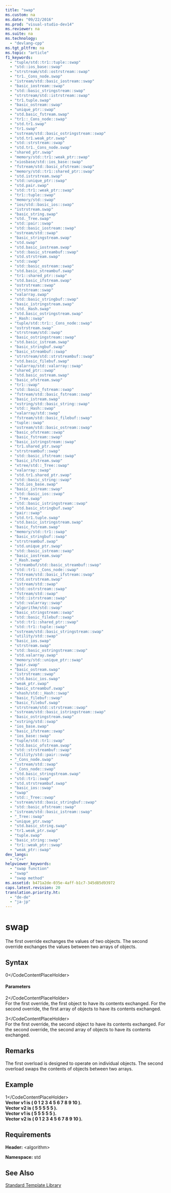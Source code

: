 ```yaml
---
title: "swap"
ms.custom: na
ms.date: "09/22/2016"
ms.prod: "visual-studio-dev14"
ms.reviewer: na
ms.suite: na
ms.technology: 
  - "devlang-cpp"
ms.tgt_pltfrm: na
ms.topic: "article"
f1_keywords: 
  - "tuple/std::tr1::tuple::swap"
  - "std::ios_base::swap"
  - "strstream/std::ostrstream::swap"
  - "tr1._Cons_node.swap"
  - "istream/std::basic_iostream::swap"
  - "basic_iostream::swap"
  - "std::basic_stringstream::swap"
  - "strstream/std::istrstream::swap"
  - "tr1.tuple.swap"
  - "basic_ostream::swap"
  - "unique_ptr::swap"
  - "std.basic_fstream.swap"
  - "tr1::_Cons_node::swap"
  - "std.tr1.swap"
  - "tr1.swap"
  - "sstream/std::basic_ostringstream::swap"
  - "std.tr1.weak_ptr.swap"
  - "std::strstream::swap"
  - "std.tr1._Cons_node.swap"
  - "shared_ptr.swap"
  - "memory/std::tr1::weak_ptr::swap"
  - "xiosbase/std::ios_base::swap"
  - "fstream/std::basic_ofstream::swap"
  - "memory/std::tr1::shared_ptr::swap"
  - "std.istrstream.swap"
  - "std::unique_ptr::swap"
  - "std.pair.swap"
  - "std::tr1::weak_ptr::swap"
  - "tr1::tuple::swap"
  - "memory/std::swap"
  - "ios/std::basic_ios::swap"
  - "istrstream.swap"
  - "basic_string.swap"
  - "std._Tree.swap"
  - "std::pair::swap"
  - "std::basic_iostream::swap"
  - "ostream/std::swap"
  - "basic_stringstream.swap"
  - "std.swap"
  - "std.basic_iostream.swap"
  - "std::basic_streambuf::swap"
  - "std.strstream.swap"
  - "std::swap"
  - "std::basic_ostream::swap"
  - "std.basic_streambuf.swap"
  - "tr1::shared_ptr::swap"
  - "std.basic_ifstream.swap"
  - "ostrstream::swap"
  - "strstream::swap"
  - "valarray.swap"
  - "std::basic_stringbuf::swap"
  - "basic_istringstream.swap"
  - "std._Hash.swap"
  - "std.basic_ostringstream.swap"
  - "_Hash::swap"
  - "tuple/std::tr1::_Cons_node::swap"
  - "ostrstream.swap"
  - "strstream/std::swap"
  - "basic_ostringstream::swap"
  - "std.basic_istream.swap"
  - "basic_stringbuf.swap"
  - "basic_streambuf::swap"
  - "strstream/std::strstreambuf::swap"
  - "std.basic_filebuf.swap"
  - "valarray/std::valarray::swap"
  - "shared_ptr::swap"
  - "std.basic_ostream.swap"
  - "basic_ofstream.swap"
  - "tr1::swap"
  - "std::basic_fstream::swap"
  - "fstream/std::basic_fstream::swap"
  - "basic_istream.swap"
  - "xstring/std::basic_string::swap"
  - "std::_Hash::swap"
  - "valarray/std::swap"
  - "fstream/std::basic_filebuf::swap"
  - "tuple::swap"
  - "ostream/std::basic_ostream::swap"
  - "basic_ofstream::swap"
  - "basic_fstream::swap"
  - "basic_istringstream::swap"
  - "tr1.shared_ptr.swap"
  - "strstreambuf::swap"
  - "std::basic_ifstream::swap"
  - "basic_ifstream.swap"
  - "xtree/std::_Tree::swap"
  - "valarray::swap"
  - "std.tr1.shared_ptr.swap"
  - "std::basic_string::swap"
  - "std.ios_base.swap"
  - "basic_istream::swap"
  - "std::basic_ios::swap"
  - "_Tree.swap"
  - "std::basic_istringstream::swap"
  - "std.basic_stringbuf.swap"
  - "pair::swap"
  - "std.tr1.tuple.swap"
  - "std.basic_istringstream.swap"
  - "basic_fstream.swap"
  - "memory/std::tr1::swap"
  - "basic_stringbuf::swap"
  - "strstreambuf.swap"
  - "std.unique_ptr.swap"
  - "std::basic_istream::swap"
  - "basic_iostream.swap"
  - "_Hash.swap"
  - "streambuf/std::basic_streambuf::swap"
  - "std::tr1::_Cons_node::swap"
  - "fstream/std::basic_ifstream::swap"
  - "std.ostrstream.swap"
  - "istream/std::swap"
  - "std::ostrstream::swap"
  - "fstream/std::swap"
  - "std::istrstream::swap"
  - "std::valarray::swap"
  - "algorithm/std::swap"
  - "basic_stringstream::swap"
  - "std::basic_filebuf::swap"
  - "std::tr1::shared_ptr::swap"
  - "std::tr1::tuple::swap"
  - "sstream/std::basic_stringstream::swap"
  - "utility/std::swap"
  - "basic_ios.swap"
  - "strstream.swap"
  - "std::basic_ostringstream::swap"
  - "std.valarray.swap"
  - "memory/std::unique_ptr::swap"
  - "pair.swap"
  - "basic_ostream.swap"
  - "istrstream::swap"
  - "std.basic_ios.swap"
  - "weak_ptr.swap"
  - "basic_streambuf.swap"
  - "xhash/std::_Hash::swap"
  - "basic_filebuf::swap"
  - "basic_filebuf.swap"
  - "strstream/std::strstream::swap"
  - "sstream/std::basic_istringstream::swap"
  - "basic_ostringstream.swap"
  - "xstring/std::swap"
  - "ios_base.swap"
  - "basic_ifstream::swap"
  - "ios_base::swap"
  - "tuple/std::tr1::swap"
  - "std.basic_ofstream.swap"
  - "std::strstreambuf::swap"
  - "utility/std::pair::swap"
  - "_Cons_node.swap"
  - "sstream/std::swap"
  - "_Cons_node::swap"
  - "std.basic_stringstream.swap"
  - "std::tr1::swap"
  - "std.strstreambuf.swap"
  - "basic_ios::swap"
  - "swap"
  - "std::_Tree::swap"
  - "sstream/std::basic_stringbuf::swap"
  - "std::basic_ofstream::swap"
  - "istream/std::basic_istream::swap"
  - "_Tree::swap"
  - "unique_ptr.swap"
  - "std.basic_string.swap"
  - "tr1.weak_ptr.swap"
  - "tuple.swap"
  - "basic_string::swap"
  - "tr1::weak_ptr::swap"
  - "weak_ptr::swap"
dev_langs: 
  - "C++"
helpviewer_keywords: 
  - "swap function"
  - "swap"
  - "swap method"
ms.assetid: b471a2de-035e-4aff-b1c7-345d85d93972
caps.latest.revision: 20
translation.priority.ht: 
  - "de-de"
  - "ja-jp"
---
```

# swap
The first override exchanges the values of two objects. The second override exchanges the values between two arrays of objects.  
  
## Syntax  
  
<CodeContentPlaceHolder>0\</CodeContentPlaceHolder>  
#### Parameters  
 <CodeContentPlaceHolder>2\</CodeContentPlaceHolder>  
 For the first override, the first object to have its contents exchanged. For the second override, the first array of objects to have its contents exchanged.  
  
 <CodeContentPlaceHolder>3\</CodeContentPlaceHolder>  
 For the first override, the second object to have its contents exchanged. For the second override, the second array of objects to have its contents exchanged.  
  
## Remarks  
 The first overload is designed to operate on individual objects. The second overload swaps the contents of objects between two arrays.  
  
## Example  
  
<CodeContentPlaceHolder>1\</CodeContentPlaceHolder>  
 **Vector v1 is ( 0 1 2 3 4 5 6 7 8 9 10 ).**  
**Vector v2 is ( 5 5 5 5 5 ).**  
**Vector v1 is ( 5 5 5 5 5 ).**  
**Vector v2 is ( 0 1 2 3 4 5 6 7 8 9 10 ).**   
## Requirements  
 **Header:** \<algorithm>  
  
 **Namespace:** std  
  
## See Also  
 [Standard Template Library](../vs140/standard-template-library.md)